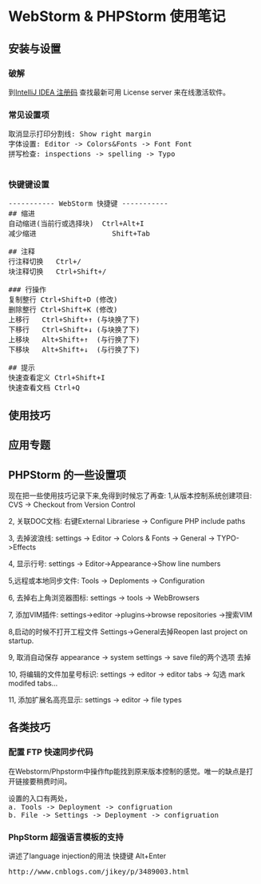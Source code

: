 # WebStorm &amp; PHPStorm 使用笔记

## 安装与设置

### 破解

到[IntelliJ IDEA 注册码](http://idea.qinxi1992.cn/) 查找最新可用 License server 来在线激活软件。

### 常见设置项

<pre>
取消显示打印分割线: Show right margin
字体设置: Editor -> Colors&amp;Fonts -> Font Font
拼写检查: inspections -> spelling -> Typo

</pre>

### 快键键设置

<pre>
----------- WebStorm 快捷键 -----------
## 缩进
自动缩进(当前行或选择块)  Ctrl+Alt+I
减少缩进                  Shift+Tab

## 注释
行注释切换   Ctrl+/
块注释切换   Ctrl+Shift+/

### 行操作
复制整行 Ctrl+Shift+D (修改)
删除整行 Ctrl+Shift+K (修改)
上移行   Ctrl+Shift+↑ (与块换了下)
下移行   Ctrl+Shift+↓ (与块换了下)
上移块   Alt+Shift+↑  (与行换了下)
下移块   Alt+Shift+↓  (与行换了下)

## 提示
快速查看定义 Ctrl+Shift+I
快速查看文档 Ctrl+Q
</pre>

## 使用技巧


## 应用专题






## PHPStorm 的一些设置项

现在把一些使用技巧记录下来,免得到时候忘了再查:
1,从版本控制系统创建项目:
CVS -> Checkout from Version Control

2, 关联DOC文档:
右键External Librariese -> Configure PHP include paths

3, 去掉波浪线:
settings -> Editor -> Colors & Fonts -> General -> TYPO->Effects

4, 显示行号:
settings -> Editor->Appearance->Show line numbers 

5,远程或本地同步文件:
Tools -> Deploments -> Configuration

6, 去掉右上角浏览器图标:
settings -> tools -> WebBrowsers

7, 添加VIM插件:
settings->editor ->plugins->browse repositories ->搜索VIM

8,启动的时候不打开工程文件
Settings->General去掉Reopen last project on startup.

9, 取消自动保存
appearance -> system settings -> save file的两个选项 去掉

10, 将编辑的文件加星号标识:
settings -> editor -> editor tabs -> 勾选 mark modifed tabs…

11, 添加扩展名高亮显示:
settings -> editor -> file types  

<h2>各类技巧</h2>

<h3>配置 FTP 快速同步代码</h3>
<p>在Webstorm/Phpstorm中操作ftp能找到原来版本控制的感觉。唯一的缺点是打开链接要稍费时间。</p>
<pre>设置的入口有两处，    
a. Tools -&gt; Deployment -&gt; configruation   
b. File -&gt; Settings -&gt; Deployment -&gt; configruation
</pre>

<h3>PhpStorm 超强语言模板的支持</h3>
<p>讲述了language injection的用法  快捷键 Alt+Enter</p>
<pre>http://www.cnblogs.com/jikey/p/3489003.html</pre>

